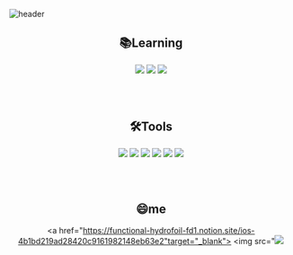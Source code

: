 <!--
**cyj513/cyj513** is a ✨ _special_ ✨ repository because its `README.md` (this file) appears on your GitHub profile.
Here are some ideas to get you started:
- 🔭 I’m currently working on
- 🌱 I’m currently learning ...
- 👯 I’m looking to collaborate on ...
- 🤔 I’m looking for help with ...
- 💬 Ask me about ...
- 📫 How to reach me: ...
- 😄 Pronouns: ...
- ⚡ Fun fact: ....
-->
![header](https://capsule-render.vercel.app/api?type=waving&color=gradient&height=300&section=header&text=YoungJun&fontSize=70&animation=twinkling)

 <p align="center">
<div align=center>

## 📚Learning
  
  <p align='center'>
  <img src="https://img.shields.io/badge/Swift-F05138?style=flat-square&logo=Swift&logoColor=white"/>
  <img src="https://img.shields.io/badge/C-A8B9CC?style=flat-square&logo=C&logoColor=white"/>
  <img src="https://img.shields.io/badge/HTML5-E34F26?style=flat-square&logo=HTML5&logoColor=white"/>

<br><br>
## 🛠️Tools
  <img src="https://img.shields.io/badge/Xcode-147EFB?style/badge&logo=Xcode&logoColor=white">
  <img src="https://img.shields.io/badge/Notion-000000?style=flat-square&logo=Notion&logoColor=white"/>
  <img src="https://img.shields.io/badge/GitKraken-179287?style=flat-square&logo=GitKraken&logoColor=white"/>
  <img src="https://img.shields.io/badge/GitHub-181717?style/badge&logo=GitHub&logoColor=white">
  <img src="https://img.shields.io/badge/Visual Studio Code-007ACC?style=flat-square&logo=Visual-Studio-Code&logoColor=white"/>
  <img src="https://img.shields.io/badge/Visual Stdio-5C2D91?style/badge&logo=Visual-Studio&logoColor=white">

  <br/>

  
<br><br>
  
 
## 😄me
<a href="https://functional-hydrofoil-fd1.notion.site/ios-4b1bd219ad28420c9161982148eb63e2"target="_blank">
 <img src="<img src="https://img.shields.io/badge/Notion-000000?style=flat&logo=Notion&logoColor=white"/></a>
